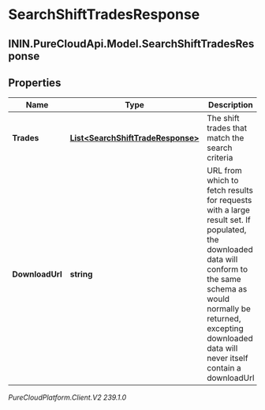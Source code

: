 # SearchShiftTradesResponse

## ININ.PureCloudApi.Model.SearchShiftTradesResponse

## Properties

|Name | Type | Description | Notes|
|------------ | ------------- | ------------- | -------------|
| **Trades** | [**List&lt;SearchShiftTradeResponse&gt;**](SearchShiftTradeResponse) | The shift trades that match the search criteria | [optional] |
| **DownloadUrl** | **string** | URL from which to fetch results for requests with a large result set. If populated, the downloaded data will conform to the same schema as would normally be returned, excepting downloaded data will never itself contain a downloadUrl | [optional] |



_PureCloudPlatform.Client.V2 239.1.0_
